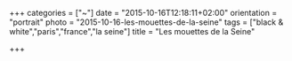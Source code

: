 +++
categories = ["~"]
date = "2015-10-16T12:18:11+02:00"
orientation = "portrait"
photo = "2015-10-16-les-mouettes-de-la-seine"
tags = ["black & white","paris","france","la seine"]
title = "Les mouettes de la Seine"

+++
